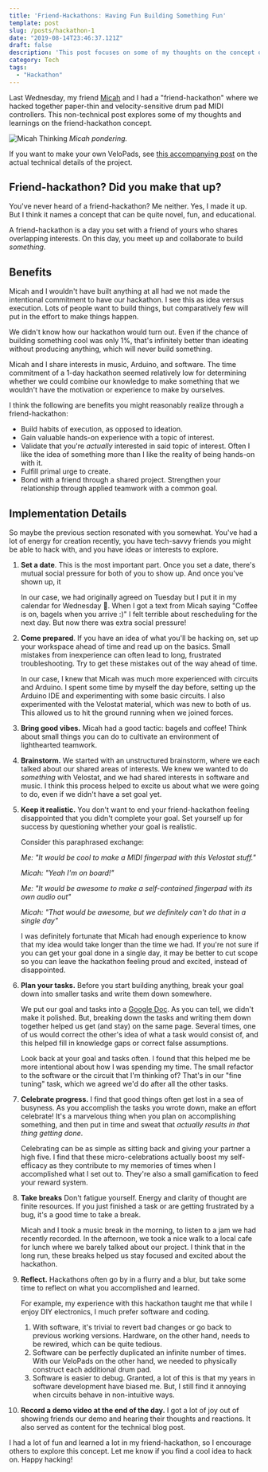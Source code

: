 ```yaml
---
title: 'Friend-Hackathons: Having Fun Building Something Fun'
template: post
slug: /posts/hackathon-1
date: "2019-08-14T23:46:37.121Z"
draft: false
description: 'This post focuses on some of my thoughts on the concept of friend-hackathons'
category: Tech
tags:
  - "Hackathon"
---
```


Last Wednesday, my friend [Micah](http://micaharvey.com/) and I had a "friend-hackathon" where we hacked together paper-thin and velocity-sensitive drum pad MIDI controllers. This non-technical post explores some of my thoughts and learnings on the friend-hackathon concept.

![Micah Thinking](/media/velo-pads/micah1.jpg)
_Micah pondering._

If you want to make your own VeloPads, see [this accompanying post](http://localhost:8000/posts/velopads) on the actual technical details of the project.

## Friend-hackathon? Did you make that up?

You've never heard of a friend-hackathon? Me neither. Yes, I made it up. But I think it names a concept that can be quite novel, fun, and educational.

A friend-hackathon is a day you set with a friend of yours who shares overlapping interests. On this day, you meet up and collaborate to build _something_.

## Benefits

Micah and I wouldn't have built anything at all had we not made the intentional commitment to have our hackathon. I see this as idea versus execution. Lots of people want to build things, but comparatively few will put in the effort to make things happen.

We didn't know how our hackathon would turn out. Even if the chance of building something cool was only 1%, that's infinitely better than ideating without producing anything, which will never build something.

Micah and I share interests in music, Arduino, and software. The time commitment of a 1-day hackathon seemed relatively low for determining whether we could combine our knowledge to make something that we wouldn't have the motivation or experience to make by ourselves.

I think the following are benefits you might reasonably realize through a friend-hackathon:
* Build habits of execution, as opposed to ideation.
* Gain valuable hands-on experience with a topic of interest.
* Validate that you're _actually_ interested in said topic of interest. Often I like the idea of something more than I like the reality of being hands-on with it.
* Fulfill primal urge to create.
* Bond with a friend through a shared project. Strengthen your relationship through applied teamwork with a common goal.

## Implementation Details

So maybe the previous section resonated with you somewhat. You've had a lot of energy for creation recently, you have tech-savvy friends you might be able to hack with, and you have ideas or interests to explore.

1. **Set a date**. This is the most important part. Once you set a date, there's mutual social pressure for both of you to show up. And once you've shown up, it

	In our case, we had originally agreed on Tuesday but I put it in my calendar for Wednesday 🤦. When I got a text from Micah saying "Coffee is on, bagels when you arrive :)" I felt terrible about rescheduling for the next day. But now there was extra social pressure!

1. **Come prepared**. If you have an idea of what you'll be hacking on, set up your workspace ahead of time and read up on the basics. Small mistakes from inexperience can often lead to long, frustrated troubleshooting. Try to get these mistakes out of the way ahead of time.

	In our case, I knew that Micah was much more experienced with circuits and Arduino. I spent some time by myself the day before, setting up the Arduino IDE and experimenting with some basic circuits. I also experimented with the Velostat material, which was new to both of us. This allowed us to hit the ground running when we joined forces.

1. **Bring good vibes.** Micah had a good tactic: bagels and coffee! Think about small things you can do to cultivate an environment of lighthearted teamwork.
1. **Brainstorm.** We started with an unstructured brainstorm, where we each talked about our shared areas of interests. We knew we wanted to do _something_ with Velostat, and we had shared interests in software and music. I think this process helped to excite us about what we were going to do, even if we didn't have a set goal yet.
1. **Keep it realistic.** You don't want to end your friend-hackathon feeling disappointed that you didn't complete your goal. Set yourself up for success by questioning whether your goal is realistic.

	Consider this paraphrased exchange:

	_Me: "It would be cool to make a MIDI fingerpad with this Velostat stuff."_

	_Micah: "Yeah I'm on board!"_

	_Me: "It would be awesome to make a self-contained fingerpad with its own audio out"_

	_Micah: "That would be awesome, but we definitely can't do that in a single day"_

	I was definitely fortunate that Micah had enough experience to know that my idea would take longer than the time we had. If you're not sure if you can get your goal done in a single day, it may be better to cut scope so you can leave the hackathon feeling proud and excited, instead of disappointed.
1. **Plan your tasks.** Before you start building anything, break your goal down into smaller tasks and write them down somewhere.

	We put our goal and tasks into a [Google Doc](https://docs.google.com/document/d/10Y9HAPHGN7Vc1d5B34AozdSZECfUrpppmGIHSPZplt4/edit?usp=sharing). As you can tell, we didn't make it polished. But, breaking down the tasks and writing them down together helped us get (and stay) on the same page. Several times, one of us would correct the other's idea of what a task would consist of, and this helped fill in knowledge gaps or correct false assumptions.

	Look back at your goal and tasks often. I found that this helped me be more intentional about how I was spending my time. The small refactor to the software or the circuit that I'm thinking of? That's in our "fine tuning" task, which we agreed we'd do after all the other tasks.
1. **Celebrate progress.** I find that good things often get lost in a sea of busyness. As you accomplish the tasks you wrote down, make an effort celebrate! It's a marvelous thing when you plan on accomplishing something, and then put in time and sweat that _actually results in that thing getting done_.

	Celebrating can be as simple as sitting back and giving your partner a high five. I find that these micro-celebrations actually boost my self-efficacy as they contribute to my memories of times when I accomplished what I set out to. They're also a small gamification to feed your reward system.
1. **Take breaks** Don't fatigue yourself. Energy and clarity of thought are finite resources. If you just finished a task or are getting frustrated by a bug, it's a good time to take a break.

	Micah and I took a music break in the morning, to listen to a jam we had recently recorded. In the afternoon, we took a nice walk to a local cafe for lunch where we barely talked about our project. I think that in the long run, these breaks helped us stay focused and excited about the hackathon.
1. **Reflect.** Hackathons often go by in a flurry and a blur, but take some time to reflect on what you accomplished and learned.

	For example, my experience with this hackathon taught me that while I enjoy DIY electronics, I much prefer software and coding.
	  1. With software, it's trivial to revert bad changes or go back to previous working versions. Hardware, on the other hand, needs to be rewired, which can be quite tedious.
	  1. Software can be perfectly duplicated an infinite number of times. With our VeloPads on the other hand, we needed to physically construct each additional drum pad.
	  1. Software is easier to debug. Granted, a lot of this is that my years in software development have biased me. But, I still find it annoying when circuits behave in non-intuitive ways.
1. **Record a demo video at the end of the day.** I got a lot of joy out of showing friends our demo and hearing their thoughts and reactions. It also served as content for the technical blog post.

I had a lot of fun and learned a lot in my friend-hackathon, so I encourage others to explore this concept. Let me know if you find a cool idea to hack on. Happy hacking!
